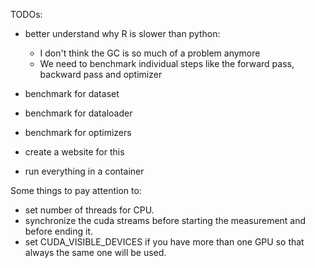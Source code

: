 TODOs:

* better understand why R is slower than python:
    * I don't think the GC is so much of a problem anymore
    * We need to benchmark individual steps like the forward pass, backward pass and optimizer

* benchmark for dataset
* benchmark for dataloader
* benchmark for optimizers 
* create a website for this
* run everything in a container


Some things to pay attention to:

* set number of threads for CPU.
* synchronize the cuda streams before starting the measurement and before ending it.
* set CUDA_VISIBLE_DEVICES if you have more than one GPU so that always the same one will be used.

